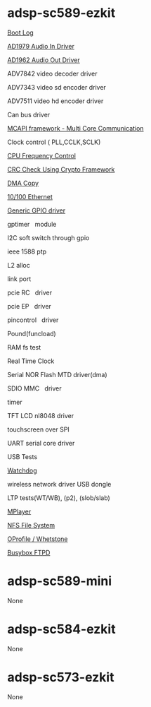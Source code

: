 adsp-sc589-ezkit
=================

[Boot Log](https://src.timesys.com/services/analog-devices/analog-devices-yocto-bsp-porting/meta-adi/tree/manifest/tests/adsp-sc589-ezkit/BOOTLOG.md)

[AD1979 Audio In Driver](https://src.timesys.com/services/analog-devices/analog-devices-yocto-bsp-porting/meta-adi/tree/manifest/tests/adsp-sc589-ezkit/AD1979.md)

[AD1962 Audio Out Driver](https://src.timesys.com/services/analog-devices/analog-devices-yocto-bsp-porting/meta-adi/tree/manifest/tests/adsp-sc589-ezkit/AD1962.md)

ADV7842 video decoder driver

ADV7343 video sd encoder driver

ADV7511 video hd encoder driver

Can bus driver

[MCAPI framework - Multi Core Communication](https://src.timesys.com/services/analog-devices/analog-devices-yocto-bsp-porting/meta-adi/tree/manifest/tests/adsp-sc589-ezkit/MCC.md)

Clock control ( PLL,CCLK,SCLK)

[CPU Frequency Control](https://src.timesys.com/services/analog-devices/analog-devices-yocto-bsp-porting/meta-adi/tree/manifest/tests/adsp-sc589-ezkit/CPUFREQ.md)

[CRC Check Using Crypto Framework](https://src.timesys.com/services/analog-devices/analog-devices-yocto-bsp-porting/meta-adi/tree/manifest/tests/adsp-sc589-ezkit/HMAC-CRC.md)

[DMA Copy](https://src.timesys.com/services/analog-devices/analog-devices-yocto-bsp-porting/meta-adi/tree/manifest/tests/adsp-sc589-ezkit/DMA_COPY.md)

[10/100 Ethernet](https://src.timesys.com/services/analog-devices/analog-devices-yocto-bsp-porting/meta-adi/tree/manifest/tests/adsp-sc589-ezkit/ETHERNET.md)

[Generic GPIO driver](https://src.timesys.com/services/analog-devices/analog-devices-yocto-bsp-porting/meta-adi/tree/manifest/tests/adsp-sc589-ezkit/GENERIC_GPIO.md)

gptimer   module

I2C soft switch through gpio

ieee 1588 ptp

L2 alloc

link port

pcie RC   driver

pcie EP   driver

pincontrol   driver

Pound(funcload)

RAM fs test

Real Time Clock

Serial NOR Flash MTD driver(dma)

SDIO MMC   driver

timer

TFT LCD nl8048 driver

touchscreen over SPI

UART serial core driver

USB Tests

[Watchdog](https://src.timesys.com/services/analog-devices/analog-devices-yocto-bsp-porting/meta-adi/tree/manifest/tests/adsp-sc589-ezkit/WATCHDOG.md)

wireless network driver USB dongle

LTP tests(WT/WB), (p2), (slob/slab)

[MPlayer](https://src.timesys.com/services/analog-devices/analog-devices-yocto-bsp-porting/meta-adi/tree/manifest/tests/adsp-sc589-ezkit/MPLAYER.md) 

[NFS File System](https://src.timesys.com/services/analog-devices/analog-devices-yocto-bsp-porting/meta-adi/tree/manifest/tests/adsp-sc589-ezkit/NFS_FILESYSTEM.md) 

[OProfile / Whetstone](https://src.timesys.com/services/analog-devices/analog-devices-yocto-bsp-porting/meta-adi/tree/manifest/tests/adsp-sc589-ezkit/OPROFILE.md)

[Busybox FTPD](https://src.timesys.com/services/analog-devices/analog-devices-yocto-bsp-porting/meta-adi/tree/manifest/tests/adsp-sc589-ezkit/BUSYBOX_FTPD.md)


adsp-sc589-mini
=================
None

adsp-sc584-ezkit
=================
None

adsp-sc573-ezkit
=================
None